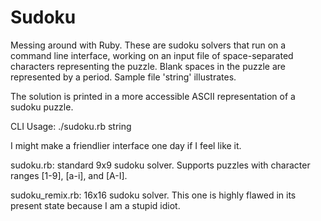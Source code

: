 # Sudoku
Messing around with Ruby.  These are sudoku solvers that run on a command line interface, working on an input file of space-separated characters representing the puzzle.  Blank spaces in the puzzle are represented by a period. Sample file 'string' illustrates.  

The solution is printed in a more accessible ASCII representation of a sudoku puzzle.

CLI Usage: ./sudoku.rb string
 
I might make a friendlier interface one day if I feel like it.

sudoku.rb: standard 9x9 sudoku solver. Supports puzzles with character ranges [1-9], [a-i], and [A-I].

sudoku_remix.rb: 16x16 sudoku solver.  This one is highly flawed in its present state because I am a stupid idiot.
